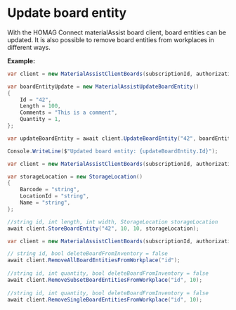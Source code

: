 # Update board entity

With the HOMAG Connect materialAssist board client, board entities can be updated. 
It is also possible to remove board entities from workplaces in different ways.

<strong>Example:</strong>

```csharp
var client = new MaterialAssistClientBoards(subscriptionId, authorizationKey);

var boardEntityUpdate = new MaterialAssistUpdateBoardEntity()
{
    Id = "42",
    Length = 100,
    Comments = "This is a comment",
    Quantity = 1,
};

var updateBoardEntity = await client.UpdateBoardEntity("42", boardEntityUpdate);

Console.WriteLine($"Updated board entity: {updateBoardEntity.Id}");
```

```csharp
var client = new MaterialAssistClientBoards(subscriptionId, authorizationKey);

var storageLocation = new StorageLocation()
{
    Barcode = "string",
    LocationId = "string",
    Name = "string",
};

//string id, int length, int width, StorageLocation storageLocation
await client.StoreBoardEntity("42", 10, 10, storageLocation);
```

```csharp
var client = new MaterialAssistClientBoards(subscriptionId, authorizationKey);

// string id, bool deleteBoardFromInventory = false
await client.RemoveAllBoardEntitiesFromWorkplace("id");
       
//string id, int quantity, bool deleteBoardFromInventory = false
await client.RemoveSubsetBoardEntitiesFromWorkplace("id", 10);
        
//string id, int quantity, bool deleteBoardFromInventory = false
await client.RemoveSingleBoardEntitiesFromWorkplace("id", 10);
```